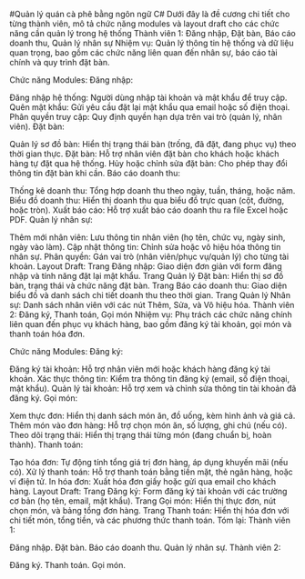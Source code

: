 #Quản lý quán cà phê  bằng ngôn ngữ C# Dưới đây là đề cương chi tiết cho từng thành viên, mô tả chức năng modules và layout draft cho các chức năng cần quản lý trong hệ thống
Thành viên 1: Đăng nhập, Đặt bàn, Báo cáo doanh thu, Quản lý nhân sự
Nhiệm vụ: Quản lý thông tin hệ thống và dữ liệu quan trọng, bao gồm các chức năng liên quan đến nhân sự, báo cáo tài chính và quy trình đặt bàn.

Chức năng Modules:
Đăng nhập:

Đăng nhập hệ thống: Người dùng nhập tài khoản và mật khẩu để truy cập.
Quên mật khẩu: Gửi yêu cầu đặt lại mật khẩu qua email hoặc số điện thoại.
Phân quyền truy cập: Quy định quyền hạn dựa trên vai trò (quản lý, nhân viên).
Đặt bàn:

Quản lý sơ đồ bàn: Hiển thị trạng thái bàn (trống, đã đặt, đang phục vụ) theo thời gian thực.
Đặt bàn: Hỗ trợ nhân viên đặt bàn cho khách hoặc khách hàng tự đặt qua hệ thống.
Hủy hoặc chỉnh sửa đặt bàn: Cho phép thay đổi thông tin đặt bàn khi cần.
Báo cáo doanh thu:

Thống kê doanh thu: Tổng hợp doanh thu theo ngày, tuần, tháng, hoặc năm.
Biểu đồ doanh thu: Hiển thị doanh thu qua biểu đồ trực quan (cột, đường, hoặc tròn).
Xuất báo cáo: Hỗ trợ xuất báo cáo doanh thu ra file Excel hoặc PDF.
Quản lý nhân sự:

Thêm mới nhân viên: Lưu thông tin nhân viên (họ tên, chức vụ, ngày sinh, ngày vào làm).
Cập nhật thông tin: Chỉnh sửa hoặc vô hiệu hóa thông tin nhân sự.
Phân quyền: Gán vai trò (nhân viên/phục vụ/quản lý) cho từng tài khoản.
Layout Draft:
Trang Đăng nhập: Giao diện đơn giản với form đăng nhập và tính năng đặt lại mật khẩu.
Trang Quản lý Đặt bàn: Hiển thị sơ đồ bàn, trạng thái và chức năng đặt bàn.
Trang Báo cáo doanh thu: Giao diện biểu đồ và danh sách chi tiết doanh thu theo thời gian.
Trang Quản lý Nhân sự: Danh sách nhân viên với các nút Thêm, Sửa, và Vô hiệu hóa.
Thành viên 2: Đăng ký, Thanh toán, Gọi món
Nhiệm vụ: Phụ trách các chức năng chính liên quan đến phục vụ khách hàng, bao gồm đăng ký tài khoản, gọi món và thanh toán hóa đơn.

Chức năng Modules:
Đăng ký:

Đăng ký tài khoản: Hỗ trợ nhân viên mới hoặc khách hàng đăng ký tài khoản.
Xác thực thông tin: Kiểm tra thông tin đăng ký (email, số điện thoại, mật khẩu).
Quản lý tài khoản: Hỗ trợ xem và chỉnh sửa thông tin tài khoản đã đăng ký.
Gọi món:

Xem thực đơn: Hiển thị danh sách món ăn, đồ uống, kèm hình ảnh và giá cả.
Thêm món vào đơn hàng: Hỗ trợ chọn món ăn, số lượng, ghi chú (nếu có).
Theo dõi trạng thái: Hiển thị trạng thái từng món (đang chuẩn bị, hoàn thành).
Thanh toán:

Tạo hóa đơn: Tự động tính tổng giá trị đơn hàng, áp dụng khuyến mãi (nếu có).
Xử lý thanh toán: Hỗ trợ thanh toán bằng tiền mặt, thẻ ngân hàng, hoặc ví điện tử.
In hóa đơn: Xuất hóa đơn giấy hoặc gửi qua email cho khách hàng.
Layout Draft:
Trang Đăng ký: Form đăng ký tài khoản với các trường cơ bản (họ tên, email, mật khẩu).
Trang Gọi món: Hiển thị thực đơn, nút chọn món, và bảng tổng đơn hàng.
Trang Thanh toán: Hiển thị hóa đơn với chi tiết món, tổng tiền, và các phương thức thanh toán.
Tóm lại:
Thành viên 1:

Đăng nhập.
Đặt bàn.
Báo cáo doanh thu.
Quản lý nhân sự.
Thành viên 2:

Đăng ký.
Thanh toán.
Gọi món.
